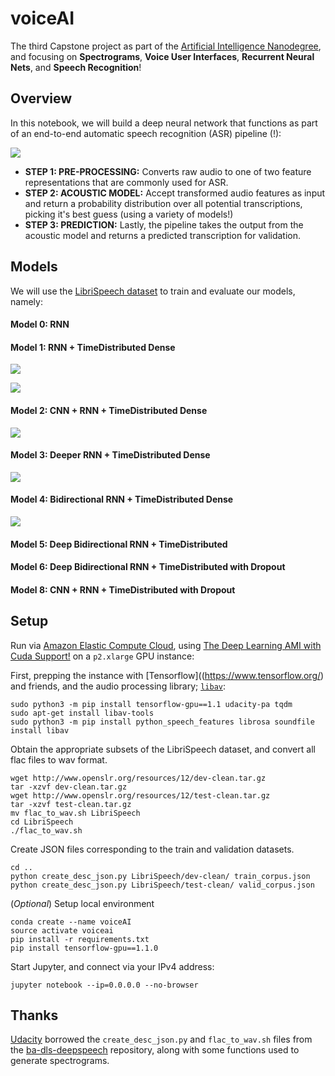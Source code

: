 # voiceAI

The third Capstone project as part of the [Artificial Intelligence Nanodegree](https://www.udacity.com/course/artificial-intelligence-nanodegree--nd889), and focusing on **Spectrograms**, **Voice User Interfaces**, **Recurrent Neural Nets**, and **Speech Recognition**!

## Overview

In this notebook, we will build a deep neural network that functions as part of an end-to-end automatic speech recognition (ASR) pipeline (!): 

![](./images/pipeline.png)

- **STEP 1: PRE-PROCESSING:** Converts raw audio to one of two feature representations that are commonly used for ASR. 
- **STEP 2: ACOUSTIC MODEL:** Accept transformed audio features as input and return a probability distribution over all potential transcriptions, picking it's best guess (using a variety of models!)
- **STEP 3: PREDICTION:** Lastly, the pipeline takes the output from the acoustic model and returns a predicted transcription for validation.

## Models

We will use the [LibriSpeech dataset](http://www.openslr.org/12/) to train and evaluate our models, namely: 

#### Model 0: RNN

#### Model 1: RNN + TimeDistributed Dense

![](./images/rnn_model.png)

![](./images/rnn_model_unrolled.png)

#### Model 2: CNN + RNN + TimeDistributed Dense

![](./images/cnn_rnn_model.png)

#### Model 3: Deeper RNN + TimeDistributed Dense

![](./images/deep_rnn_model.png)

#### Model 4: Bidirectional RNN + TimeDistributed Dense

![](./images/bidirectional_rnn_model.png)

#### Model 5: Deep Bidirectional RNN + TimeDistributed             

#### Model 6: Deep Bidirectional RNN + TimeDistributed with Dropout

#### Model 8: CNN + RNN + TimeDistributed with Dropout              

## Setup

Run via [Amazon Elastic Compute Cloud](https://aws.amazon.com/ec2/), using [The Deep Learning AMI with Cuda Support!](https://aws.amazon.com/marketplace/fulfillment?productId=8011986f-8b40-4ce3-9eed-1f877ce4d941&ref_=dtl_psb_continue) on a `p2.xlarge` GPU instance: 

First, prepping the instance with [Tensorflow]((https://www.tensorflow.org/) and friends, and the audio processing library; [`libav`](https://libav.org/download/):
```
sudo python3 -m pip install tensorflow-gpu==1.1 udacity-pa tqdm
sudo apt-get install libav-tools
sudo python3 -m pip install python_speech_features librosa soundfile
install libav
```

Obtain the appropriate subsets of the LibriSpeech dataset, and convert all flac files to wav format.
```
wget http://www.openslr.org/resources/12/dev-clean.tar.gz
tar -xzvf dev-clean.tar.gz
wget http://www.openslr.org/resources/12/test-clean.tar.gz
tar -xzvf test-clean.tar.gz
mv flac_to_wav.sh LibriSpeech
cd LibriSpeech
./flac_to_wav.sh
```

Create JSON files corresponding to the train and validation datasets.
```
cd ..
python create_desc_json.py LibriSpeech/dev-clean/ train_corpus.json
python create_desc_json.py LibriSpeech/test-clean/ valid_corpus.json
```

(*Optional*) Setup local environment
```
conda create --name voiceAI
source activate voiceai
pip install -r requirements.txt
pip install tensorflow-gpu==1.1.0
```

Start Jupyter, and connect via your IPv4 address:
```
jupyter notebook --ip=0.0.0.0 --no-browser
```

## Thanks

[Udacity](@udacity) borrowed the `create_desc_json.py` and `flac_to_wav.sh` files from the [ba-dls-deepspeech](https://github.com/baidu-research/ba-dls-deepspeech) repository, along with some functions used to generate spectrograms.
